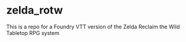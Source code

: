 # zelda_rotw
This is a repo for a Foundry VTT version of the Zelda Reclaim the Wild Tabletop RPG system
